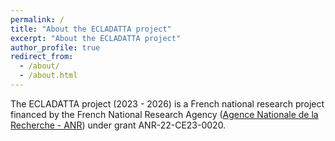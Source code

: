 ```yaml
---
permalink: /
title: "About the ECLADATTA project"
excerpt: "About the ECLADATTA project"
author_profile: true
redirect_from: 
  - /about/
  - /about.html
---
```


The ECLADATTA project (2023 - 2026) is a French national research project financed by the French National Research Agency ([Agence Nationale de la Recherche - ANR](https://anr.fr/)) under grant ANR-22-CE23-0020.